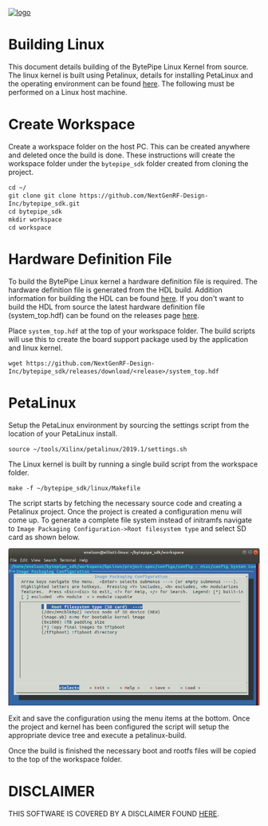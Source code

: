 [![logo](../BytePipe_Logo.png)](../../README.md)

# Building Linux

This document details building of the BytePipe Linux Kernel from source.  The linux kernel is built using Petalinux, details for installing PetaLinux and the operating environment can be found [here](../BuildEnv/BuildEnv.md).  The following must be performed on a Linux host machine.


# Create Workspace

Create a workspace folder on the host PC. This can be created anywhere and deleted once the build is done.  These instructions will create the workspace folder under the `bytepipe_sdk` folder created from cloning the project.

```
cd ~/
git clone git clone https://github.com/NextGenRF-Design-Inc/bytepipe_sdk.git
cd bytepipe_sdk
mkdir workspace
cd workspace
```

# Hardware Definition File

To build the BytePipe Linux kernel a hardware definition file is required.  The hardware definition file is generated from the HDL build.  Addition information for building the HDL can be found [here](../HdlBuild/HdlBuild.md).  If you don't want to build the HDL from source the latest hardware definition file (system_top.hdf) can be found on the releases page [here](https://github.com/NextGenRF-Design-Inc/bytepipe_sdk/releases).


 Place `system_top.hdf` at the top of your workspace folder. The build scripts will use this to create the board support package used by the application and linux kernel.

```
wget https://github.com/NextGenRF-Design-Inc/bytepipe_sdk/releases/download/<release>/system_top.hdf

```

# PetaLinux

Setup the PetaLinux environment by sourcing the settings script from the location of your PetaLinux install.  

```
source ~/tools/Xilinx/petalinux/2019.1/settings.sh
```

The Linux kernel is built by running a single build script from the workspace folder.

```
make -f ~/bytepipe_sdk/linux/Makefile
```

The script starts by fetching the necessary source code and creating a Petalinux project. Once the project is created a configuration menu will come up. To generate a complete file system instead of initramfs navigate to `Image Packaging Configuration->Root filesystem type` and select SD card as shown below.

![linux_02](linux_02.png)
 
Exit and save the configuration using the menu items at the bottom.  Once the project and kernel has been configured the script will setup the appropriate device tree and execute a petalinux-build. 

Once the build is finished the necessary boot and rootfs files will be copied to the top of the workspace folder.




# DISCLAIMER

THIS SOFTWARE IS COVERED BY A DISCLAIMER FOUND [HERE](../../DISCLAIMER.md).
